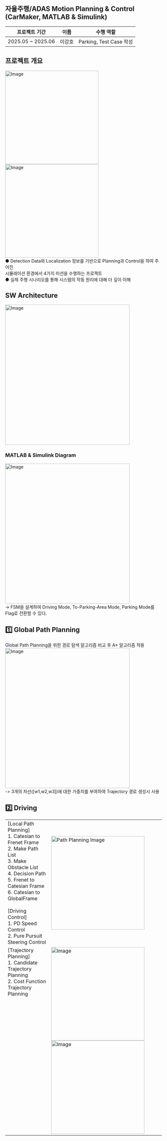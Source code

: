 ## 자율주행/ADAS Motion Planning & Control (CarMaker, MATLAB & Simulink)

|프로젝트 기간|이름|수행 역할|
|:---:|:---:|:---:|
|2025.05 ~ 2025.06|이강호|Parking, Test Case 작성|  

## 프로젝트 개요  
<img width="300" height="300" alt="Image" src="https://github.com/user-attachments/assets/cb2a4495-70d5-4fc0-a4ef-d438e19a390a" /> <br> <img width="300" height="300" alt="Image" src="https://github.com/user-attachments/assets/59e7edb1-8269-4371-8989-26a4c81aba1b" /> <br>● Detection Data와 Localization 정보를 기반으로 Planning과 Control을 하여 주어진 <br> 시뮬레이션 환경에서 4가지 미션을 수행하는 프로젝트 <br>● 실제 주행 시나리오를 통해 시스템의 작동 원리에 대해 더 깊이 이해

## SW Architecture  
<img width="400" height="450" alt="Image" src="https://github.com/user-attachments/assets/aa6cc58e-4b96-4b90-bf24-7e1ca28f9487" /> <br>

### MATLAB & Simulink Diagram  
<img width="400" height="450" alt="Image" src="https://github.com/user-attachments/assets/5488ec9b-5f3f-4612-b607-962c51c13b34" /> <br> -> FSM을 설계하여 Driving Mode, To-Parking-Area Mode, Parking Mode를 Flag로 전환할 수 있다. <br>

## 1️⃣ Global Path Planning  
Global Path Planning을 위한 경로 탐색 알고리즘 비교 후 A* 알고리즘 적용  
<img width="400" height="450" alt="Image" src="https://github.com/user-attachments/assets/b22a5e98-d87a-470d-bec1-59241248196a" /> <br>
-> 3개의 차선([w1,w2,w3])에 대한 가중치를 부여하여 Trajectory 경로 생성시 사용 <br>

## 2️⃣ Driving  
<table>
  <tr>
    <td style="vertical-align: top; text-align: left;">
      [Local Path Planning]<br>
      1. Catesian to Frenet Frame<br>
      2. Make Path List<br>
      3. Make Obstacle List<br>
      4. Decision Path<br>
      5. Frenet to Catesian Frame<br>
      6. Catesian to GlobalFrame<br><br>
      [Driving Control]<br>
      1. PD Speed Control<br>
      2. Pure Pursuit Steering Control
    </td>
    <td>
      <img width="300" height="300" alt="Path Planning Image" src="https://github.com/user-attachments/assets/a8abf03c-56ef-44e6-8a6c-635378a90760" />
    </td>
  </tr>
  <tr>
    <td style="vertical-align: top; text-align: left;">
      [Trajectory Planning]<br>
      1. Candidate Trajectory Planning<br>
      2. Cost Function Trajectory Planning
    </td>
    <td>
      <img width="300" height="300" alt="Image" src="https://github.com/user-attachments/assets/c977e7ed-eb5e-4915-80f8-4747faed30c1" /><img width="300" height="300" alt="Image" src="https://github.com/user-attachments/assets/3aa4c221-5cf1-436d-b6c3-8c9fa564abc8" />
    </td>
  </tr>
</table>


